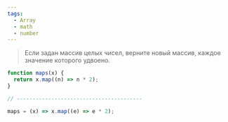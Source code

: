```yaml
---
tags:
  - Array
  - math
  - number
---
```



> Если задан массив целых чисел, верните новый массив, каждое значение которого удвоено.

```js
function maps(x) {
  return x.map((n) => n * 2);
}

// ----------------------------------------

maps = (x) => x.map((e) => e * 2);
```
